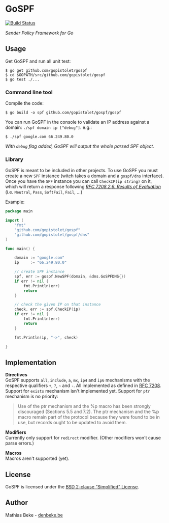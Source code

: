 GoSPF
=====

[![Build Status](https://travis-ci.org/gopistolet/gospf.svg?branch=master)](https://travis-ci.org/gopistolet/gospf)

*Sender Policy Framework for Go*


Usage
-----

Get GoSPF and run all unit test:

    $ go get github.com/gopistolet/gospf
    $ cd $GOPATH/src/github.com/gopistolet/gospf
    $ go test ./...

### Command line tool

Compile the code:

    $ go build -o spf github.com/gopistolet/gospf/gospf

You can run GoSPF in the console to validate an IP address against a domain: `./spf domain ip ["debug"]`. e.g.:

    $ ./spf google.com 66.249.80.0

*With `debug` flag added, GoSPF will output the whole parsed SPF object.*


### Library

GoSPF is meant to be included in other projects.
To use GoSPF you must create a new `SPF` instance (witch takes a domain and a `gospf/dns` interface).
Once you have the `SPF` instance you can call `CheckIP(ip string)` on it,
which will return a response following [*RFC 7208 2.6. Results of Evaluation*](https://tools.ietf.org/html/rfc7208#section-2.6)
(i.e. `Neutral`, `Pass`, `SoftFail`, `Fail`, ...)

Example:

```go
package main

import (
    "fmt"
    "github.com/gopistolet/gospf"
    "github.com/gopistolet/gospf/dns"
)

func main() {

    domain := "google.com"
    ip     := "66.249.80.0"

    // create SPF instance
    spf, err := gospf.NewSPF(domain, &dns.GoSPFDNS{})
    if err != nil {
        fmt.Println(err)
        return
    }

    // check the given IP on that instance
    check, err := spf.CheckIP(ip)
    if err != nil {
        fmt.Println(err)
        return
    }

    fmt.Println(ip, "->", check)

}

```


Implementation
--------------

**Directives**  
GoSPF supports `all`, `include`, `a`, `mx`, `ip4` and `ip6` mechanisms with the respective qualifiers `+`, `?`, `~` and `-`. All implemented as defined in [RFC 7208](https://tools.ietf.org/html/rfc7208).
Support for `exists` mechanism isn't implemented yet. 
Support for `ptr` mechanism is no priority:

> Use of the ptr mechanism and the %p macro has been strongly
> discouraged (Sections 5.5 and 7.2).  The ptr mechanism and the %p
> macro remain part of the protocol because they were found to be in
> use, but records ought to be updated to avoid them.

**Modifiers**  
Currently only support for `redirect` modifier. (Other modifiers won't cause parse errors.)

**Macros**  
Macros aren't supported (yet).


License
-------

GoSPF is licensed under the [BSD 2-clause “Simplified” License](https://github.com/gopistolet/gospf/blob/master/LICENSE.txt).


Author
------

Mathias Beke - [denbeke.be]()

